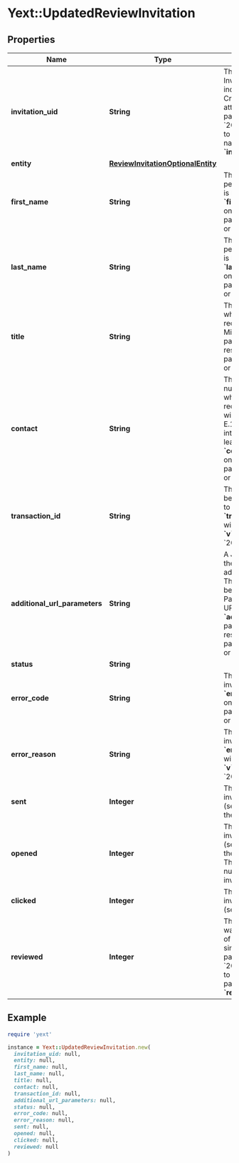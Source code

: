 # Yext::UpdatedReviewInvitation

## Properties

| Name | Type | Description | Notes |
| ---- | ---- | ----------- | ----- |
| **invitation_uid** | **String** | The UID of this Review Invitation. This UID can be included as part of Review Creation requests for attribution.  If the **&#x60;v&#x60;** parameter is before &#x60;20210728&#x60;, please refer to **&#x60;id&#x60;** as the parameter name instead of **&#x60;invitationUid&#x60;**.  | [optional][readonly] |
| **entity** | [**ReviewInvitationOptionalEntity**](ReviewInvitationOptionalEntity.md) |  | [optional] |
| **first_name** | **String** | The first name of the person from whom a review is being requested.  The **&#x60;firstName&#x60;** parameter will only be respected for **&#x60;v&#x60;** parameters of &#x60;20210728&#x60; or later.  | [optional] |
| **last_name** | **String** | The last name of the person from whom a review is being requested.  The **&#x60;lastName&#x60;** parameter will only be respected for **&#x60;v&#x60;** parameters of &#x60;20210728&#x60; or later.  | [optional] |
| **title** | **String** | The title of the person from whom a review is being requested (e.g., Mr., Mrs., Miss, etc.).  The **&#x60;title&#x60;** parameter will only be respected for **&#x60;v&#x60;** parameters of &#x60;20210728&#x60; or later.  | [optional] |
| **contact** | **String** | The email address or phone number of the person from whom a review is being requested.  Phone numbers will be formatted in the E.164 standard international format, with a leading \&quot;+\&quot;.  The **&#x60;contact&#x60;** parameter will only be respected for **&#x60;v&#x60;** parameters of &#x60;20210728&#x60; or later.  | [optional] |
| **transaction_id** | **String** | The ID of the transaction being reviewed in response to this invitation.  The **&#x60;transactionId&#x60;** parameter will only be respected for **&#x60;v&#x60;** parameters of &#x60;20210728&#x60; or later.  | [optional] |
| **additional_url_parameters** | **String** | A JSON object containing the key, value pairs for any additional URL parameters. These URL parameters will be appended to the First-Party Review Collection URL.  The **&#x60;additionalURLParameters&#x60;** parameter will only be respected for **&#x60;v&#x60;** parameters of &#x60;20210728&#x60; or later.  | [optional] |
| **status** | **String** |  | [optional] |
| **error_code** | **String** | The error code of the invitation if applicable.  The **&#x60;errorCode&#x60;** parameter will only be respected for **&#x60;v&#x60;** parameters of &#x60;20210727&#x60; or earlier.  | [optional] |
| **error_reason** | **String** | The error reason text of the invitation if applicable.  The **&#x60;errorReason&#x60;** parameter will only be respected for **&#x60;v&#x60;** parameters of &#x60;20210727&#x60; or earlier.  | [optional] |
| **sent** | **Integer** | The timestamp the invitation was sent (seconds since epoch), if the invitation was sent.  | [optional] |
| **opened** | **Integer** | The timestamp the invitation was opened (seconds since epoch), if the invitation was opened. This value will always be null for SMS type invitations.  | [optional] |
| **clicked** | **Integer** | The timestamp the invitation was clicked (seconds since epoch). | [optional] |
| **reviewed** | **Integer** | The timestamp the review was generated as a result of this invitation (seconds since epoch).  If the **&#x60;v&#x60;** parameter is before &#x60;20210728&#x60;, please refer to **&#x60;responded&#x60;** as the parameter name instead of **&#x60;reviewed&#x60;**.  | [optional] |

## Example

```ruby
require 'yext'

instance = Yext::UpdatedReviewInvitation.new(
  invitation_uid: null,
  entity: null,
  first_name: null,
  last_name: null,
  title: null,
  contact: null,
  transaction_id: null,
  additional_url_parameters: null,
  status: null,
  error_code: null,
  error_reason: null,
  sent: null,
  opened: null,
  clicked: null,
  reviewed: null
)
```

